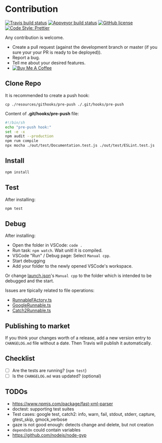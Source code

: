 # Contribution

[![Travis build status](https://img.shields.io/travis/matepek/vscode-catch2-test-adapter/master.svg?logo=Travis&style=for-the-badge)](https://travis-ci.org/matepek/vscode-catch2-test-adapter)
[![Appveyor build status](https://img.shields.io/appveyor/ci/matepek/vscode-catch2-test-adapter?style=for-the-badge)](https://ci.appveyor.com/project/matepek/vscode-catch2-test-adapter/branch/master)
[![GitHub license](https://img.shields.io/github/license/matepek/vscode-catch2-test-adapter.svg?style=for-the-badge)](https://github.com/matepek/vscode-catch2-test-adapter/blob/master/LICENSE)
[![Code Style: Prettier](https://img.shields.io/badge/code_style-prettier-ff69b4.svg?style=for-the-badge)](https://github.com/prettier/prettier)

Any contribution is welcome.

- Create a pull request (against the development branch or master (if you sure your your PR is ready to be deployed)).
- Report a bug.
- Tell me about your desired features.
- [![Buy Me A Coffee](https://bmc-cdn.nyc3.digitaloceanspaces.com/BMC-button-images/custom_images/orange_img.png)](https://www.buymeacoffee.com/rtdmjYspB)

## Clone Repo

It is recommended to create a push hook:

`cp ./resources/githooks/pre-push ./.git/hooks/pre-push`

Content of **.git/hooks/pre-push** file:

```bash
#!/bin/sh
echo "pre-push hook:"
set -e -x
npm audit --production
npm rum compile
npx mocha ./out/test/Documentation.test.js ./out/test/ESLint.test.js
```

## Install

```bash
npm install
```

## Test

After installing:

```bash
npm test
```

## Debug

After installing:

- Open the folder in VSCode: `code .`
- Run task: `npm watch`. Wait unitl it is compiled.
- VSCode "Run" / Debug page: Select `Manual cpp`.
- Start debugging
- Add your folder to the newly opened VSCode's workspace.

Or change [launch.json](https://github.com/matepek/vscode-catch2-test-adapter/blob/master/.vscode/launch.json#L27)'s `Manual cpp` to the folder which is intended to be debugged and the start.

Issues are tipically related to file operations:

- [RunnableFActory.ts](https://github.com/matepek/vscode-catch2-test-adapter/blob/master/src/RunnableFactory.ts#L36)
- [GoogleRunnable.ts](https://github.com/matepek/vscode-catch2-test-adapter/blob/master/src/framework/GoogleRunnable.ts#L159)
- [Catch2Runnable.ts](https://github.com/matepek/vscode-catch2-test-adapter/blob/master/src/framework/Catch2Runnable.ts#L204)

## Publishing to market

If you think your changes worth of a release, add a new version entry to `CHANGELOG.md` file without a date.
Then Travis will publish it automatically.

## Checklist

- [ ] Are the tests are running? (`npm test`)
- [ ] Is the `CHANGELOG.md` was updated? (optional)

## TODOs

- https://www.npmjs.com/package/fast-xml-parser
- doctest: supporting test suites
- Test cases: google test, catch2: info, warn, fail, stdout, stderr, capture, gtest_skip, gmock_verbose
- gaze is not good enough: detects change and delete, but not creation
- `dependsOn` could contain variables
- https://github.com/nodejs/node-gyp
